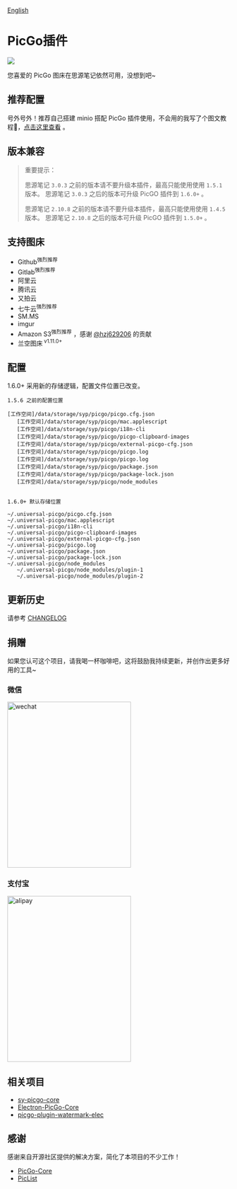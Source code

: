 [English](README.md)

# PicGo插件

![](./preview.png)

您喜爱的 PicGo 图床在思源笔记依然可用，没想到吧~

## 推荐配置

号外号外！推荐自己搭建 minio 搭配 PicGo 插件使用，不会用的我写了个图文教程💄，[点击这里查看](https://siyuan.wiki/s/20241129133646-lz08gnl) 。

## 版本兼容

> 重要提示：
> 
> 思源笔记 `3.0.3` 之前的版本请不要升级本插件，最高只能使用使用 `1.5.1` 版本。 思源笔记 `3.0.3` 之后的版本可升级 PicGO 插件到 `1.6.0+` 。
> 
> 思源笔记 `2.10.8` 之前的版本请不要升级本插件，最高只能使用使用 `1.4.5` 版本。 思源笔记 `2.10.8` 之后的版本可升级 PicGO 插件到 `1.5.0+` 。

## 支持图床

- Github<sup>强烈推荐</sup>
- Gitlab<sup>强烈推荐</sup>
- 阿里云
- 腾讯云
- 又拍云
- 七牛云<sup>强烈推荐</sup>
- SM.MS
- imgur
- Amazon S3<sup>强烈推荐</sup> ，感谢 [@hzj629206](https://github.com/hzj629206) 的贡献
- 兰空图床<sup> v1.11.0+</sup>

## 配置

1.6.0+ 采用新的存储逻辑，配置文件位置已改变。

```
1.5.6 之前的配置位置

[工作空间]/data/storage/syp/picgo/picgo.cfg.json
   [工作空间]/data/storage/syp/picgo/mac.applescript
   [工作空间]/data/storage/syp/picgo/i18n-cli
   [工作空间]/data/storage/syp/picgo/picgo-clipboard-images
   [工作空间]/data/storage/syp/picgo/external-picgo-cfg.json
   [工作空间]/data/storage/syp/picgo/picgo.log
   [工作空间]/data/storage/syp/picgo/picgo.log
   [工作空间]/data/storage/syp/picgo/package.json
   [工作空间]/data/storage/syp/picgo/package-lock.json
   [工作空间]/data/storage/syp/picgo/node_modules


1.6.0+ 默认存储位置

~/.universal-picgo/picgo.cfg.json
~/.universal-picgo/mac.applescript
~/.universal-picgo/i18n-cli
~/.universal-picgo/picgo-clipboard-images
~/.universal-picgo/external-picgo-cfg.json
~/.universal-picgo/picgo.log
~/.universal-picgo/package.json
~/.universal-picgo/package-lock.json
~/.universal-picgo/node_modules
   ~/.universal-picgo/node_modules/plugin-1
   ~/.universal-picgo/node_modules/plugin-2
```

## 更新历史

请参考 [CHANGELOG](https://github.com/terwer/siyuan-plugin-picgo/blob/main/CHANGELOG.md)

## 捐赠

如果您认可这个项目，请我喝一杯咖啡吧，这将鼓励我持续更新，并创作出更多好用的工具~

### 微信

<div>
<img src="https://static-rs-terwer.oss-cn-beijing.aliyuncs.com/donate/wechat.jpg" alt="wechat" style="width:280px;height:375px;" />
</div>

### 支付宝

<div>
<img src="https://static-rs-terwer.oss-cn-beijing.aliyuncs.com/donate/alipay.jpg" alt="alipay" style="width:280px;height:375px;" />
</div>

## 相关项目

- [sy-picgo-core](https://github.com/terwer/sy-picgo-core)
- [Electron-PicGo-Core](https://github.com/terwer/Electron-PicGo-Core)
- [picgo-plugin-watermark-elec](https://github.com/terwer/picgo-plugin-watermark-elec)

## 感谢

感谢来自开源社区提供的解决方案，简化了本项目的不少工作！

- [PicGo-Core](https://github.com/PicGo/PicGo-Core)
- [PicList](https://github.com/Kuingsmile/PicList)
